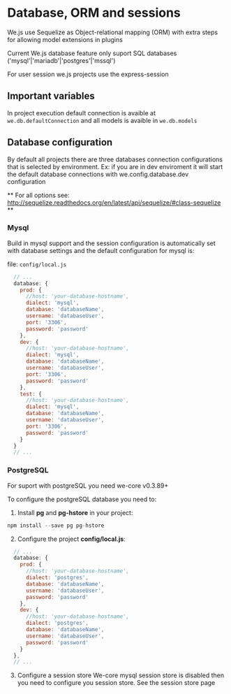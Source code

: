 # Database, ORM and sessions

We.js use Sequelize as Object-relational mapping (ORM) with extra steps for allowing model extensions in plugins

Current We.js database feature only suport SQL databases ('mysql'|'mariadb'|'postgres'|'mssql') 

For user session we.js projects use the express-session

## Important variables

In project execution default connection is avaible at `we.db.defaultConnection` and all models is avaible in `we.db.models`

## Database configuration

By default all projects there are three databases connection configurations that is selected by environment.
Ex: if you are in dev enviroment it will start the default database connections with we.config.database.dev configuration

** For all options see: http://sequelize.readthedocs.org/en/latest/api/sequelize/#class-sequelize **

### Mysql

Build in mysql support and the session configuration is automatically set with database settings and the default configuration for mysql is:

file: `config/local.js`

```js
  // ...
  database: {
    prod: {
      //host: 'your-database-hostname',
      dialect: 'mysql',
      database: 'databaseName',
      username: 'databaseUser',
      port: '3306',
      password: 'password'
    },
    dev: {
      //host: 'your-database-hostname',     
      dialect: 'mysql',
      database: 'databaseName',
      username: 'databaseUser',
      port: '3306',      
      password: 'password'
    },
    test: {
      //host: 'your-database-hostname',      
      dialect: 'mysql',
      database: 'databaseName',
      username: 'databaseUser',
      port: '3306',      
      password: 'password'
    }
  }
  // ...
```

### PostgreSQL 

For suport with postgreSQL you need we-core v0.3.89+

To configure the postgreSQL database you need to:

1. Install **pg** and **pg-hstore** in your project:
```js
npm install --save pg pg-hstore
```
2. Configure the project **config/local.js**:
```js
  // ...
  database: {
    prod: {
      //host: 'your-database-hostname',     
      dialect: 'postgres',
      database: 'databaseName',
      username: 'databaseUser',
      password: 'password'
    },
    dev: {
      //host: 'your-database-hostname',  
      dialect: 'postgres',
      database: 'databaseName',
      username: 'databaseUser',
      password: 'password'
    }
  },
  // ...
```
3. Configure a session store
  We-core mysql session store is disabled then you need to configure you session store.
  See the session store page

